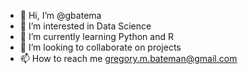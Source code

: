 - 👋 Hi, I’m @gbatema
- 👀 I’m interested in Data Science
- 🌱 I’m currently learning Python and R
- 💞️ I’m looking to collaborate on projects 
- 📫 How to reach me gregory.m.bateman@gmail.com

<!---
gbatema/gbatema is a ✨ special ✨ repository because its `README.md` (this file) appears on your GitHub profile.
You can click the Preview link to take a look at your changes.
--->
